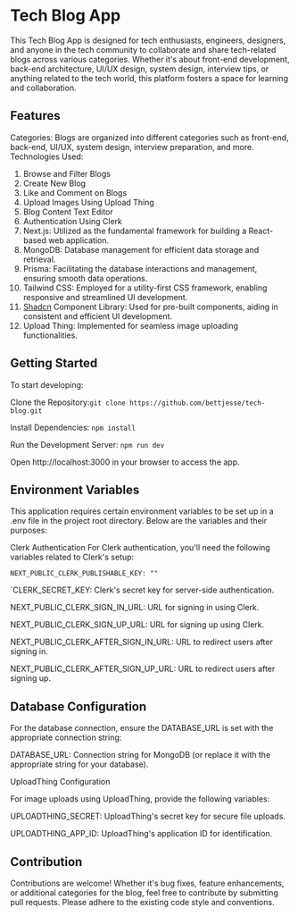 # Tech Blog App

This Tech Blog App is designed for tech enthusiasts, engineers, designers, and anyone in the tech community to collaborate and share tech-related blogs across various categories. Whether it's about front-end development, back-end architecture, UI/UX design, system design, interview tips, or anything related to the tech world, this platform fosters a space for learning and collaboration.

## Features

Categories: Blogs are organized into different categories such as front-end, back-end, UI/UX, system design, interview preparation, and more.
Technologies Used:

1. Browse and Filter Blogs
2. Create New Blog
3. Like and Comment on Blogs
4. Upload Images Using Upload Thing
5. Blog Content Text Editor
6. Authentication Using Clerk
7. Next.js: Utilized as the fundamental framework for building a React-based web application.
8. MongoDB: Database management for efficient data storage and retrieval.
9. Prisma: Facilitating the database interactions and management, ensuring smooth data operations.
10. Tailwind CSS: Employed for a utility-first CSS framework, enabling responsive and streamlined UI development.
11. [Shadcn](https://ui.shadcn.com/) Component Library: Used for pre-built components, aiding in consistent and efficient UI development.
12. Upload Thing: Implemented for seamless image uploading functionalities.




## Getting Started

To start developing:

Clone the Repository:` git clone https://github.com/bettjesse/tech-blog.git `

Install Dependencies: `npm install `

Run the Development Server: `npm run dev `

Open http://localhost:3000 in your browser to access the app.




## Environment Variables
This application requires certain environment variables to be set up in a .env file in the project root directory. Below are the variables and their purposes:


Clerk Authentication
For Clerk authentication, you'll need the following variables related to Clerk's setup:

```NEXT_PUBLIC_CLERK_PUBLISHABLE_KEY: ""```

`CLERK_SECRET_KEY: Clerk's secret key for server-side authentication.

NEXT_PUBLIC_CLERK_SIGN_IN_URL: URL for signing in using Clerk.

NEXT_PUBLIC_CLERK_SIGN_UP_URL: URL for signing up using Clerk.

NEXT_PUBLIC_CLERK_AFTER_SIGN_IN_URL: URL to redirect users after signing in.

NEXT_PUBLIC_CLERK_AFTER_SIGN_UP_URL: URL to redirect users after signing up.


## Database Configuration

For the database connection, ensure the DATABASE_URL is set with the appropriate connection string:

DATABASE_URL: Connection string for MongoDB (or replace it with the appropriate string for your database).

UploadThing Configuration


For image uploads using UploadThing, provide the following variables:

UPLOADTHING_SECRET: UploadThing's secret key for secure file uploads.

UPLOADTHING_APP_ID: UploadThing's application ID for identification.




## Contribution

Contributions are welcome! Whether it's bug fixes, feature enhancements, or additional categories for the blog, feel free to contribute by submitting pull requests. Please adhere to the existing code style and conventions.
  
